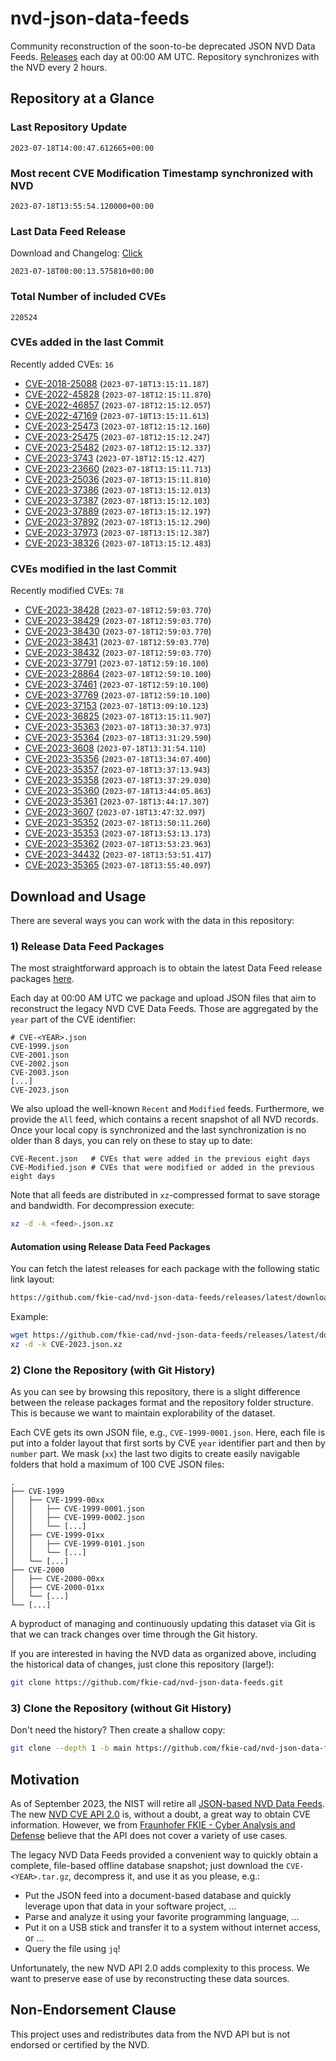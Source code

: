 # nvd-json-data-feeds

Community reconstruction of the soon-to-be deprecated JSON NVD Data Feeds. 
[Releases](https://github.com/fkie-cad/nvd-json-data-feeds/releases/latest) each day at 00:00 AM UTC.
Repository synchronizes with the NVD every 2 hours.

## Repository at a Glance

### Last Repository Update

```plain
2023-07-18T14:00:47.612665+00:00
```

### Most recent CVE Modification Timestamp synchronized with NVD

```plain
2023-07-18T13:55:54.120000+00:00
```

### Last Data Feed Release

Download and Changelog: [Click](https://github.com/fkie-cad/nvd-json-data-feeds/releases/latest)

```plain
2023-07-18T00:00:13.575810+00:00
```

### Total Number of included CVEs

```plain
220524
```

### CVEs added in the last Commit

Recently added CVEs: `16`

* [CVE-2018-25088](CVE-2018/CVE-2018-250xx/CVE-2018-25088.json) (`2023-07-18T13:15:11.187`)
* [CVE-2022-45828](CVE-2022/CVE-2022-458xx/CVE-2022-45828.json) (`2023-07-18T12:15:11.870`)
* [CVE-2022-46857](CVE-2022/CVE-2022-468xx/CVE-2022-46857.json) (`2023-07-18T12:15:12.057`)
* [CVE-2022-47169](CVE-2022/CVE-2022-471xx/CVE-2022-47169.json) (`2023-07-18T13:15:11.613`)
* [CVE-2023-25473](CVE-2023/CVE-2023-254xx/CVE-2023-25473.json) (`2023-07-18T12:15:12.160`)
* [CVE-2023-25475](CVE-2023/CVE-2023-254xx/CVE-2023-25475.json) (`2023-07-18T12:15:12.247`)
* [CVE-2023-25482](CVE-2023/CVE-2023-254xx/CVE-2023-25482.json) (`2023-07-18T12:15:12.337`)
* [CVE-2023-3743](CVE-2023/CVE-2023-37xx/CVE-2023-3743.json) (`2023-07-18T12:15:12.427`)
* [CVE-2023-23660](CVE-2023/CVE-2023-236xx/CVE-2023-23660.json) (`2023-07-18T13:15:11.713`)
* [CVE-2023-25036](CVE-2023/CVE-2023-250xx/CVE-2023-25036.json) (`2023-07-18T13:15:11.810`)
* [CVE-2023-37386](CVE-2023/CVE-2023-373xx/CVE-2023-37386.json) (`2023-07-18T13:15:12.013`)
* [CVE-2023-37387](CVE-2023/CVE-2023-373xx/CVE-2023-37387.json) (`2023-07-18T13:15:12.103`)
* [CVE-2023-37889](CVE-2023/CVE-2023-378xx/CVE-2023-37889.json) (`2023-07-18T13:15:12.197`)
* [CVE-2023-37892](CVE-2023/CVE-2023-378xx/CVE-2023-37892.json) (`2023-07-18T13:15:12.290`)
* [CVE-2023-37973](CVE-2023/CVE-2023-379xx/CVE-2023-37973.json) (`2023-07-18T13:15:12.387`)
* [CVE-2023-38326](CVE-2023/CVE-2023-383xx/CVE-2023-38326.json) (`2023-07-18T13:15:12.483`)


### CVEs modified in the last Commit

Recently modified CVEs: `78`

* [CVE-2023-38428](CVE-2023/CVE-2023-384xx/CVE-2023-38428.json) (`2023-07-18T12:59:03.770`)
* [CVE-2023-38429](CVE-2023/CVE-2023-384xx/CVE-2023-38429.json) (`2023-07-18T12:59:03.770`)
* [CVE-2023-38430](CVE-2023/CVE-2023-384xx/CVE-2023-38430.json) (`2023-07-18T12:59:03.770`)
* [CVE-2023-38431](CVE-2023/CVE-2023-384xx/CVE-2023-38431.json) (`2023-07-18T12:59:03.770`)
* [CVE-2023-38432](CVE-2023/CVE-2023-384xx/CVE-2023-38432.json) (`2023-07-18T12:59:03.770`)
* [CVE-2023-37791](CVE-2023/CVE-2023-377xx/CVE-2023-37791.json) (`2023-07-18T12:59:10.100`)
* [CVE-2023-28864](CVE-2023/CVE-2023-288xx/CVE-2023-28864.json) (`2023-07-18T12:59:10.100`)
* [CVE-2023-37461](CVE-2023/CVE-2023-374xx/CVE-2023-37461.json) (`2023-07-18T12:59:10.100`)
* [CVE-2023-37769](CVE-2023/CVE-2023-377xx/CVE-2023-37769.json) (`2023-07-18T12:59:10.100`)
* [CVE-2023-37153](CVE-2023/CVE-2023-371xx/CVE-2023-37153.json) (`2023-07-18T13:09:10.123`)
* [CVE-2023-36825](CVE-2023/CVE-2023-368xx/CVE-2023-36825.json) (`2023-07-18T13:15:11.907`)
* [CVE-2023-35363](CVE-2023/CVE-2023-353xx/CVE-2023-35363.json) (`2023-07-18T13:30:37.973`)
* [CVE-2023-35364](CVE-2023/CVE-2023-353xx/CVE-2023-35364.json) (`2023-07-18T13:31:29.590`)
* [CVE-2023-3608](CVE-2023/CVE-2023-36xx/CVE-2023-3608.json) (`2023-07-18T13:31:54.110`)
* [CVE-2023-35356](CVE-2023/CVE-2023-353xx/CVE-2023-35356.json) (`2023-07-18T13:34:07.400`)
* [CVE-2023-35357](CVE-2023/CVE-2023-353xx/CVE-2023-35357.json) (`2023-07-18T13:37:13.943`)
* [CVE-2023-35358](CVE-2023/CVE-2023-353xx/CVE-2023-35358.json) (`2023-07-18T13:37:29.030`)
* [CVE-2023-35360](CVE-2023/CVE-2023-353xx/CVE-2023-35360.json) (`2023-07-18T13:44:05.863`)
* [CVE-2023-35361](CVE-2023/CVE-2023-353xx/CVE-2023-35361.json) (`2023-07-18T13:44:17.307`)
* [CVE-2023-3607](CVE-2023/CVE-2023-36xx/CVE-2023-3607.json) (`2023-07-18T13:47:32.097`)
* [CVE-2023-35352](CVE-2023/CVE-2023-353xx/CVE-2023-35352.json) (`2023-07-18T13:50:11.260`)
* [CVE-2023-35353](CVE-2023/CVE-2023-353xx/CVE-2023-35353.json) (`2023-07-18T13:53:13.173`)
* [CVE-2023-35362](CVE-2023/CVE-2023-353xx/CVE-2023-35362.json) (`2023-07-18T13:53:23.963`)
* [CVE-2023-34432](CVE-2023/CVE-2023-344xx/CVE-2023-34432.json) (`2023-07-18T13:53:51.417`)
* [CVE-2023-35365](CVE-2023/CVE-2023-353xx/CVE-2023-35365.json) (`2023-07-18T13:55:40.097`)


## Download and Usage

There are several ways you can work with the data in this repository:

### 1) Release Data Feed Packages

The most straightforward approach is to obtain the latest Data Feed release packages [here](https://github.com/fkie-cad/nvd-json-data-feeds/releases/latest).

Each day at 00:00 AM UTC we package and upload JSON files that aim to reconstruct the legacy NVD CVE Data Feeds.
Those are aggregated by the `year` part of the CVE identifier:

```
# CVE-<YEAR>.json
CVE-1999.json
CVE-2001.json
CVE-2002.json
CVE-2003.json
[...]
CVE-2023.json
```

We also upload the well-known `Recent` and `Modified` feeds.
Furthermore, we provide the `All` feed, which contains a recent snapshot of all NVD records.
Once your local copy is synchronized and the last synchronization is no older than 8 days, you can rely on these to stay up to date:

```plain
CVE-Recent.json   # CVEs that were added in the previous eight days
CVE-Modified.json # CVEs that were modified or added in the previous eight days
```

Note that all feeds are distributed in `xz`-compressed format to save storage and bandwidth.
For decompression execute:

```sh
xz -d -k <feed>.json.xz
```


#### Automation using Release Data Feed Packages

You can fetch the latest releases for each package with the following static link layout:

```sh
https://github.com/fkie-cad/nvd-json-data-feeds/releases/latest/download/CVE-<YEAR>.json.xz
```

Example:

```sh
wget https://github.com/fkie-cad/nvd-json-data-feeds/releases/latest/download/CVE-2023.json.xz
xz -d -k CVE-2023.json.xz
```

### 2) Clone the Repository (with Git History)

As you can see by browsing this repository, there is a slight difference between the release packages format and the repository folder structure.
This is because we want to maintain explorability of the dataset.

Each CVE gets its own JSON file, e.g., `CVE-1999-0001.json`.
Here, each file is put into a folder layout that first sorts by CVE `year` identifier part and then by `number` part.
We mask (`xx`) the last two digits to create easily navigable folders that hold a maximum of 100 CVE JSON files:

```plain
.
├── CVE-1999
│   ├── CVE-1999-00xx
│   │   ├── CVE-1999-0001.json
│   │   ├── CVE-1999-0002.json
│   │   └── [...]
│   ├── CVE-1999-01xx
│   │   ├── CVE-1999-0101.json
│   │   └── [...]
│   └── [...]
├── CVE-2000
│   ├── CVE-2000-00xx
│   ├── CVE-2000-01xx
│   └── [...]
└── [...]
```

A byproduct of managing and continuously updating this dataset via Git is that we can track changes over time through the Git history.

If you are interested in having the NVD data as organized above, including the historical data of changes, just clone this repository (large!):

```sh
git clone https://github.com/fkie-cad/nvd-json-data-feeds.git
```

### 3) Clone the Repository (without Git History)

Don't need the history? Then create a shallow copy:

```sh
git clone --depth 1 -b main https://github.com/fkie-cad/nvd-json-data-feeds.git
```

## Motivation

As of September 2023, the NIST will retire all [JSON-based NVD Data Feeds](https://nvd.nist.gov/vuln/data-feeds#divRetirementBanner-1).
The new [NVD CVE API 2.0](https://nvd.nist.gov/developers/vulnerabilities) is, without a doubt, a great way to obtain CVE information.
However, we from [Fraunhofer FKIE - Cyber Analysis and Defense](https://www.fkie.fraunhofer.de/en/departments/cad.html) believe that the API does not cover a variety of use cases.

The legacy NVD Data Feeds provided a convenient way to quickly obtain a complete, file-based offline database snapshot; just download the `CVE-<YEAR>.tar.gz`, decompress it, and use it as you please, e.g.:

* Put the JSON feed into a document-based database and quickly leverage upon that data in your software project, ...
* Parse and analyze it using your favorite programming language, ...
* Put it on a USB stick and transfer it to a system without internet access, or ...
* Query the file using `jq`!

Unfortunately, the new NVD API 2.0 adds complexity to this process.
We want to preserve ease of use by reconstructing these data sources.

## Non-Endorsement Clause

This project uses and redistributes data from the NVD API but is not endorsed or certified by the NVD.